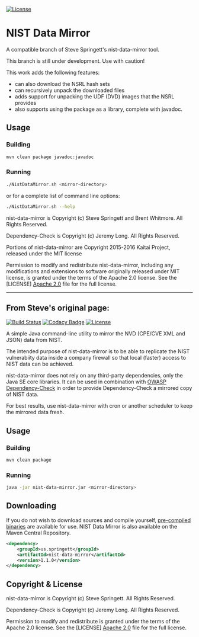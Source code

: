 [![License](https://img.shields.io/badge/license-Apache%202.0-brightgreen.svg)][Apache 2.0]

NIST Data Mirror
================

A compatible branch of Steve Springett's nist-data-mirror tool.

This branch is still under development.  Use with caution!

This work adds the following features:

- can also download the NSRL hash sets
- can recursively unpack the downloaded files
- adds support for unpacking the UDF (DVD) images that the NSRL provides
- also supports using the package as a library, complete with javadoc.

Usage
----------------

### Building

```sh
mvn clean package javadoc:javadoc
```

### Running

```sh
./NistDataMirror.sh <mirror-directory>
```
or for a complete list of command line options:

```sh
./NistDataMirror.sh --help
```
nist-data-mirror is Copyright (c) Steve Springett and Brent Whitmore. All Rights Reserved.

Dependency-Check is Copyright (c) Jeremy Long. All Rights Reserved.

Portions of nist-data-mirror are Copyright 2015-2016 Kaitai Project, released under the MIT license

Permission to modify and redistribute nist-data-mirror, including any modifications and extensions to software originally released under MIT license, is granted under the terms of the Apache 2.0 license. See the [LICENSE] [Apache 2.0] file for the full license.

  [OWASP Dependency-Check]: https://www.owasp.org/index.php/OWASP_Dependency_Check
  [Apache 2.0]: https://github.com/stevespringett/nist-data-mirror/blob/master/LICENSE

---------------------------
From Steve's original page:
---------------------------
[![Build Status](https://travis-ci.org/stevespringett/nist-data-mirror.svg?branch=master)](https://travis-ci.org/stevespringett/nist-data-mirror)
[![Codacy Badge](https://api.codacy.com/project/badge/Grade/21c46e93bdbe4e6f99085da9ece477e3)](https://www.codacy.com/app/stevespringett/nist-data-mirror?utm_source=github.com&amp;utm_medium=referral&amp;utm_content=stevespringett/nist-data-mirror&amp;utm_campaign=Badge_Grade)
[![License](https://img.shields.io/badge/license-Apache%202.0-brightgreen.svg)][Apache 2.0]

A simple Java command-line utility to mirror the NVD (CPE/CVE XML and JSON) data from NIST.

The intended purpose of nist-data-mirror is to be able to replicate the NIST vulnerabiity data 
inside a company firewall so that local (faster) access to NIST data can be achieved.

nist-data-mirror does not rely on any third-party dependencies, only the Java SE core libraries. 
It can be used in combination with [OWASP Dependency-Check] in order to provide Dependency-Check 
a mirrored copy of NIST data.

For best results, use nist-data-mirror with cron or another scheduler to keep the mirrored data fresh.

Usage
----------------

### Building

```sh
mvn clean package
```

### Running

```sh
java -jar nist-data-mirror.jar <mirror-directory>
```

Downloading
----------------

If you do not wish to download sources and compile yourself, [pre-compiled binaries] are available 
for use. NIST Data Mirror is also available on the Maven Central Repository.

```xml
<dependency>
    <groupId>us.springett</groupId>
    <artifactId>nist-data-mirror</artifactId>
    <version>1.1.0</version>
</dependency>
```

Copyright & License
-------------------

nist-data-mirror is Copyright (c) Steve Springett. All Rights Reserved.

Dependency-Check is Copyright (c) Jeremy Long. All Rights Reserved.

Permission to modify and redistribute is granted under the terms of the Apache 2.0 license. See the [LICENSE] [Apache 2.0] file for the full license.

  [OWASP Dependency-Check]: https://www.owasp.org/index.php/OWASP_Dependency_Check
  [Apache 2.0]: https://github.com/stevespringett/nist-data-mirror/blob/master/LICENSE
  [pre-compiled binaries]: https://github.com/stevespringett/nist-data-mirror/releases